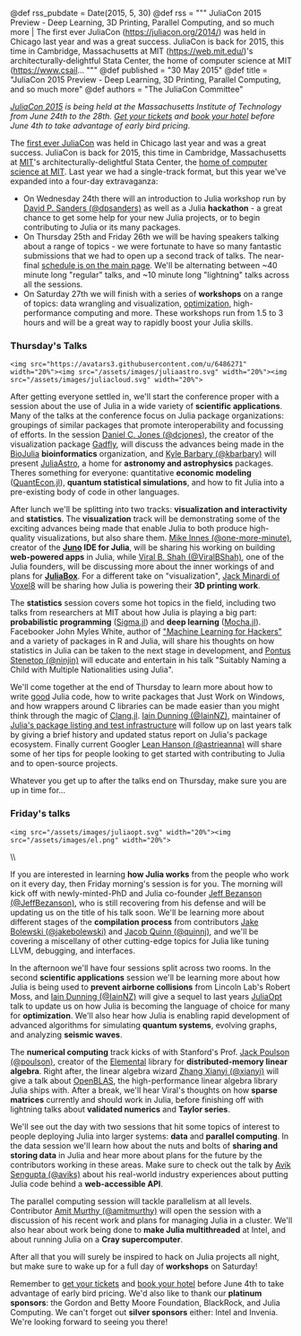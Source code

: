@def rss_pubdate = Date(2015, 5, 30)
@def rss = """ JuliaCon 2015 Preview - Deep Learning, 3D Printing, Parallel Computing, and so much more | The first ever JuliaCon (https://juliacon.org/2014/) was held in Chicago last year and was a great success. JuliaCon is back for 2015, this time in Cambridge, Massachusetts at MIT (https://web.mit.edu/)'s architecturally-delightful Stata Center, the home of computer science at MIT (https://www.csail... """
@def published = "30 May 2015"
@def title = "JuliaCon 2015 Preview - Deep Learning, 3D Printing, Parallel Computing, and so much more"
@def authors = "The JuliaCon Committee"  


*[JuliaCon 2015](https://juliacon.org) is being held at the Massachusetts Institute of Technology from June 24th to the 28th. [Get your tickets](https://www.eventbrite.com/e/juliacon-2015-tickets-16517619645) and [book your hotel](https://juliacon.org/#accom) before June 4th to take advantage of early bird pricing.*


The [first ever JuliaCon](https://juliacon.org/2014/) was held in Chicago last year and was a great success. JuliaCon is back for 2015, this time in Cambridge, Massachusetts at [MIT](https://web.mit.edu/)'s architecturally-delightful Stata Center, the [home of computer science at MIT](https://www.csail.mit.edu/). Last year we had a single-track format, but this year we've expanded into a four-day extravaganza:

* On Wednesday 24th there will an introduction to Julia workshop run by [David P. Sanders (@dpsanders)](https://github.com/dpsanders) as well as a Julia **hackathon** - a great chance to get some help for your new Julia projects, or to begin contributing to Julia or its many packages.
* On Thursday 25th and Friday 26th we will be having speakers talking about a range of topics - we were fortunate to have so many fantastic submissions that we had to open up a second track of talks. The near-final [schedule is on the main page](https://juliacon.org). We'll be alternating between ~40 minute long "regular" talks, and ~10 minute long "lightning" talks across all the sessions.
* On Saturday 27th we will finish with a series of **workshops** on a range of topics: data wrangling and visualization, [optimization](http://www.juliaopt.org/), high-performance computing and more. These workshops run from 1.5 to 3 hours and will be a great way to rapidly boost your Julia skills.

### Thursday's Talks

~~~
<img src="https://avatars3.githubusercontent.com/u/6486271" width="20%"><img src="/assets/images/juliaastro.svg" width="20%"><img src="/assets/images/juliacloud.svg" width="20%">
~~~

After getting everyone settled in, we'll start the conference proper with a session about the use of Julia in a wide variety of **scientific applications**. Many of the talks at the conference focus on Julia package organizations: groupings of similar packages that promote interoperability and focussing of efforts. In the session [Daniel C. Jones (@dcjones)](https://github.com/dcjones), the creator of the visualization package [Gadfly](https://gadflyjl.org), will discuss the advances being made in the [BioJulia](https://github.com/BioJulia) **bioinformatics** organization, and [Kyle Barbary (@kbarbary)](https://github.com/kbarbary) will present [JuliaAstro](https://juliaastro.github.io/), a home for **astronomy and astrophysics** packages. Theres something for everyone: quantitative **economic modeling** ([QuantEcon.jl](https://quantecon.org/)), **quantum statistical simulations**, and how to fit Julia into a pre-existing body of code in other languages.

After lunch we'll be splitting into two tracks: **visualization and interactivity** and **statistics**. The **visualization** track will be demonstrating some of the exciting advances being made that enable Julia to both produce high-quality visualizations, but also share them. [Mike Innes (@one-more-minute)](https://github.com/one-more-minute), creator of the **[Juno](https://junolab.org/) IDE for Julia**, will be sharing his working on building **web-powered apps** in Julia, while [Viral B. Shah (@ViralBShah)](https://github.com/ViralBShah), one of the Julia founders, will be discussing more about the inner workings of and plans for **[JuliaBox](https://juliabox.org)**. For a different take on "visualization", [Jack Minardi of Voxel8](https://github.com/jminardi) will be sharing how Julia is powering their **3D printing work**.

The **statistics** session covers some hot topics in the field, including two talks from researchers at MIT about how Julia is playing a big part: **probabilistic programming** ([Sigma.jl](https://github.com/zenna/Sigma.jl)) and **deep learning** ([Mocha.jl](https://github.com/pluskid/Mocha.jl)). Facebooker John Myles White, author of ["Machine Learning for Hackers"](https://shop.oreilly.com/product/0636920018483.do) and a variety of packages in R and Julia, will share his thoughts on how statistics in Julia can be taken to the next stage in development, and [Pontus Stenetop (@ninjin)](https://github.com/ninjin) will educate and entertain in his talk "Suitably Naming a Child with Multiple Nationalities using Julia".

We'll come together at the end of Thursday to learn more about how to write [good](https://github.com/tonyhffong/Lint.jl) Julia code, how to write packages that Just Work on Windows, and how wrappers around C libraries can be made easier than you might think through the magic of [Clang.jl](https://github.com/ihnorton/Clang.jl). [Iain Dunning (@IainNZ)](https://github.com/IainNZ), maintainer of [Julia's package listing and test infrastructure](https://pkg.julialang.org) will follow up on last years talk by giving a brief history and updated status report on Julia's package ecosystem. Finally current Googler [Lean Hanson (@astrieanna)](https://github.com/astrieanna) will share some of her tips for people looking to get started with contributing to Julia and to open-source projects.

Whatever you get up to after the talks end on Thursday, make sure you are up in time for...

### Friday's talks

~~~
<img src="/assets/images/juliaopt.svg" width="20%"><img src="/assets/images/el.png" width="20%">
~~~

\\\\

If you are interested in learning **how Julia works** from the people who work on it every day, then Friday morning's session is for you. The morning will kick off with newly-minted-PhD and Julia co-founder [Jeff Bezanson (@JeffBezanson)](https://github.com/JeffBezanson), who is still recovering from his defense and will be updating us on the title of his talk soon. We'll be learning more about different stages of the **compilation process** from contributors [Jake Bolewski (@jakebolewski)](https://github.com/jakebolewski) and [Jacob Quinn (@quinnj)](https://github.com/quinnj), and we'll be covering a miscellany of other cutting-edge topics for Julia like tuning LLVM, debugging, and interfaces.

In the afternoon we'll have four sessions split across two rooms. In the second **scientific applications** session we'll be learning more about how Julia is being used to **prevent airborne collisions** from Lincoln Lab's Robert Moss, and [Iain Dunning (@IainNZ)](https://github.com/IainNZ) will give a sequel to last years [JuliaOpt](http://www.juliaopt.org/) talk to update us on how Julia is becoming the language of choice for many for **optimization**. We'll also hear how Julia is enabling rapid development of advanced algorithms for simulating **quantum systems**, evolving graphs, and analyzing **seismic waves**.

The **numerical computing** track kicks of with Stanford's Prof. [Jack Poulson (@poulson)](https://github.com/poulson), creator of the [Elemental](https://github.com/elemental/Elemental) library for **distributed-memory linear algebra**. Right after, the linear algebra wizard [Zhang Xianyi (@xianyi)](https://github.com/xianyi) will give a talk about [OpenBLAS](https://github.com/xianyi/OpenBLAS), the high-performance linear algebra library Julia ships with. After a break, we'll hear Viral's thoughts on how **sparse matrices** currently and should work in Julia, before finishing off with lightning talks about **validated numerics** and **Taylor series**.

We'll see out the day with two sessions that hit some topics of interest to people deploying Julia into larger systems: **data** and **parallel computing**. In the data session we'll learn how about the nuts and bolts of **sharing and storing data** in Julia and hear more about plans for the future by the contributors working in these areas. Make sure to check out the talk by [Avik Sengupta (@aviks)](https://github.com/aviks) about his real-world industry experiences about putting Julia code behind a **web-accessible API**.

The parallel computing session will tackle parallelism at all levels. Contributor [Amit Murthy (@amitmurthy)](https://github.com/amitmurthy/) will open the session with a discussion of his recent work and plans for managing Julia in a cluster. We'll also hear about work being done to **make Julia multithreaded** at Intel, and about running Julia on a **Cray supercomputer**.

After all that you will surely be inspired to hack on Julia projects all night, but make sure to wake up for a full day of **workshops** on Saturday!

Remember to [get your tickets](https://www.eventbrite.com/e/juliacon-2015-tickets-16517619645) and [book your hotel](https://juliacon.org/#accom) before June 4th to take advantage of early bird pricing. We'd also like to thank our **platinum sponsors**: the Gordon and Betty Moore Foundation, BlackRock, and Julia Computing. We can't forget out **silver sponsors** either: Intel and Invenia. We're looking forward to seeing you there!
